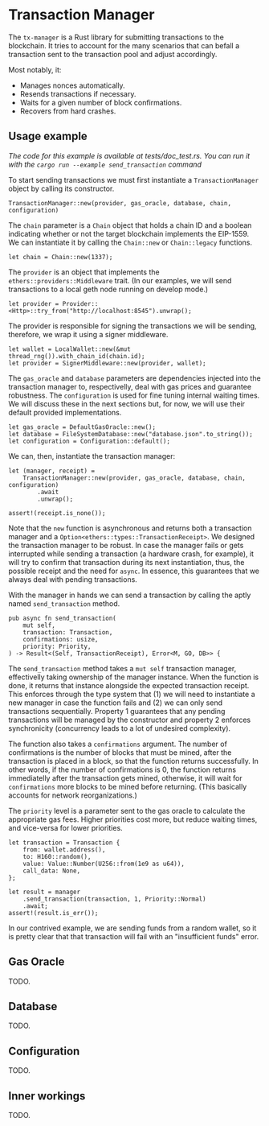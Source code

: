 # Transaction Manager

The `tx-manager` is a Rust library for submitting transactions to the
blockchain.
It tries to account for the many scenarios that can befall a transaction sent
to the transaction pool and adjust accordingly.

Most notably, it:

- Manages nonces automatically.
- Resends transactions if necessary.
- Waits for a given number of block confirmations.
- Recovers from hard crashes.

## Usage example
_The code for this example is available at tests/doc_test.rs. You can run it
with the `cargo run --example send_transaction` command_

To start sending transactions we must first instantiate a `TransactionManager`
object by calling its constructor.

```
TransactionManager::new(provider, gas_oracle, database, chain, configuration)
```

The `chain` parameter is a `Chain` object that holds a chain ID and a boolean
indicating whether or not the target blockchain implements the EIP-1559.
We can instantiate it by calling the `Chain::new` or `Chain::legacy` functions.

```
let chain = Chain::new(1337);
```

The `provider` is an object that implements the `ethers::providers::Middleware`
trait.
(In our examples, we will send transactions to a local geth node running on
develop mode.)

```
let provider = Provider::<Http>::try_from("http://localhost:8545").unwrap();
```

The provider is responsible for signing the transactions we will be sending,
therefore, we wrap it using a signer middleware.

```
let wallet = LocalWallet::new(&mut thread_rng()).with_chain_id(chain.id);
let provider = SignerMiddleware::new(provider, wallet);
```

The `gas_oracle` and `database` parameters are dependencies injected into the
transaction manager to, respectivelly, deal with gas prices and guarantee
robustness.
The `configuration` is used for fine tuning internal waiting times.
We will discuss these in the next sections but, for now, we will use their
default provided implementations.

```
let gas_oracle = DefaultGasOracle::new();
let database = FileSystemDatabase::new("database.json".to_string());
let configuration = Configuration::default();
```

We can, then, instantiate the transaction manager:

```
let (manager, receipt) =
    TransactionManager::new(provider, gas_oracle, database, chain, configuration)
        .await
        .unwrap();

assert!(receipt.is_none());
```

Note that the `new` function is asynchronous and returns both a transaction
manager and a `Option<ethers::types::TransactionReceipt>`.
We designed the transaction manager to be robust.
In case the manager fails or gets interrupted while sending a transaction (a
hardware crash, for example), it will try to confirm that transaction during
its next instantiation, thus, the possible receipt and the need for `async`.
In essence, this guarantees that we always deal with pending transactions.

With the manager in hands we can send a transaction by calling the aptly named
`send_transaction` method.

```
pub async fn send_transaction(
    mut self,
    transaction: Transaction,
    confirmations: usize,
    priority: Priority,
) -> Result<(Self, TransactionReceipt), Error<M, GO, DB>> {
```

The `send_transaction` method takes a `mut self` transaction manager,
effectivelly taking ownership of the manager instance.
When the function is done, it returns that instance alongside the expected
transaction receipt.
This enforces through the type system that (1) we will need to instantiate a new
manager in case the function fails and (2) we can only send transactions
sequentially. 
Property 1 guarantees that any pending transactions will be managed by the
constructor and property 2 enforces synchronicity (concurrency leads to a lot
of undesired complexity).

The function also takes a `confirmations` argument.
The number of confirmations is the number of blocks that must be mined, after
the transaction is placed in a block, so that the function returns successfully.
In other words, if the number of confirmations is 0, the function returns
immediatelly after the transaction gets mined, otherwise, it will wait for
`confirmations` more blocks to be mined before returning.
(This basically accounts for network reorganizations.)

The `priority` level is a parameter sent to the gas oracle to calculate the
appropriate gas fees. Higher priorities cost more, but reduce waiting times,
and vice-versa for lower priorities.

```
let transaction = Transaction {
    from: wallet.address(),
    to: H160::random(),
    value: Value::Number(U256::from(1e9 as u64)),
    call_data: None,
};

let result = manager
    .send_transaction(transaction, 1, Priority::Normal)
    .await;
assert!(result.is_err());
```

In our contrived example, we are sending funds from a random wallet, so it is
pretty clear that that transaction will fail with an "insufficient funds" error.

## Gas Oracle 

TODO.

## Database 

TODO.

## Configuration 

TODO.

## Inner workings

TODO.

